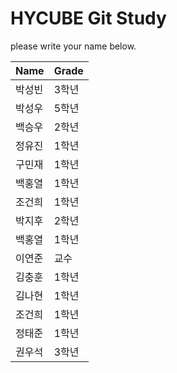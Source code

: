 # HYCUBE Git Study

please write your name below.

| Name   | Grade |
| ------ | ----- |
| 박성빈 | 3학년 |
| 박성우 | 5학년 |
| 백승우 | 2학년 |
| 정유진 | 1학년 |
| 구민재 | 1학년 |
| 백홍열 | 1학년 |
| 조건희 | 1학년 |
| 박지후 | 2학년 |
| 백홍열 | 1학년 |
| 이연준 | 교수  |
| 김충훈 | 1학년 |
| 김나현 | 1학년 |
| 조건희 | 1학년 |
| 정태준 | 1학년 |
| 권우석 | 3학년 |
